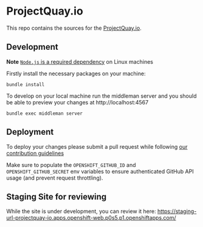 # ProjectQuay.io

This repo contains the sources for the [ProjectQuay.io](https://www.projectquay.io/).

## Development

**Note** [`Node.js` is a required dependency](http://stackoverflow.com/a/6283074/6758654) on Linux machines

Firstly install the necessary packages on your machine:

    bundle install

To develop on your local machine run the middleman server and you
should be able to preview your changes at http://localhost:4567

    bundle exec middleman server

## Deployment

To deploy your changes please submit a pull request while following [our contribution guidelines](./CONTRIBUTING.MD)

Make sure to populate the `OPENSHIFT_GITHUB_ID` and `OPENSHIFT_GITHUB_SECRET` env variables to ensure authenticated GitHub API usage (and prevent request throttling).

## Staging Site for reviewing 

While the site is under development, you can review it here: https://staging-url-projectquay-io.apps.openshift-web.p0s5.p1.openshiftapps.com/ 

